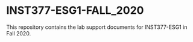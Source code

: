 # INST377-ESG1-FALL_2020

This repository contains the lab support documents for INST377-ESG1 in Fall 2020.
